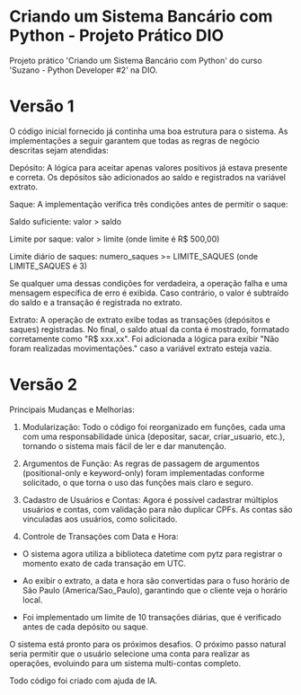 # Criando um Sistema Bancário com Python - Projeto Prático DIO
Projeto prático 'Criando um Sistema Bancário com Python' do curso 'Suzano - Python Developer #2' na DIO. 

# Versão 1
O código inicial fornecido já continha uma boa estrutura para o sistema. As implementações a seguir garantem que todas as regras de negócio descritas sejam atendidas:

Depósito: A lógica para aceitar apenas valores positivos já estava presente e correta. Os depósitos são adicionados ao saldo e registrados na variável extrato.

Saque: A implementação verifica três condições antes de permitir o saque:

Saldo suficiente: valor > saldo

Limite por saque: valor > limite (onde limite é R$ 500,00)

Limite diário de saques: numero_saques >= LIMITE_SAQUES (onde LIMITE_SAQUES é 3)

Se qualquer uma dessas condições for verdadeira, a operação falha e uma mensagem específica de erro é exibida. Caso contrário, o valor é subtraído do saldo e a transação é registrada no extrato.

Extrato: A operação de extrato exibe todas as transações (depósitos e saques) registradas. No final, o saldo atual da conta é mostrado, formatado corretamente como "R$ xxx.xx". Foi adicionada a lógica para exibir "Não foram realizadas movimentações." caso a variável extrato esteja vazia.

# Versão 2

Principais Mudanças e Melhorias:
1. Modularização: Todo o código foi reorganizado em funções, cada uma com uma responsabilidade única (depositar, sacar, criar_usuario, etc.), tornando o sistema mais fácil de ler e dar manutenção.

2. Argumentos de Função: As regras de passagem de argumentos (positional-only e keyword-only) foram implementadas conforme solicitado, o que torna o uso das funções mais claro e seguro.

3. Cadastro de Usuários e Contas: Agora é possível cadastrar múltiplos usuários e contas, com validação para não duplicar CPFs. As contas são vinculadas aos usuários, como solicitado.

4. Controle de Transações com Data e Hora:

 - O sistema agora utiliza a biblioteca datetime com pytz para registrar o momento exato de cada transação em UTC.

 - Ao exibir o extrato, a data e hora são convertidas para o fuso horário de São Paulo (America/Sao_Paulo), garantindo que o cliente veja o horário local.

 - Foi implementado um limite de 10 transações diárias, que é verificado antes de cada depósito ou saque.

O sistema está pronto para os próximos desafios. O próximo passo natural seria permitir que o usuário selecione uma conta para realizar as operações, evoluindo para um sistema multi-contas completo.

Todo código foi criado com ajuda de IA.
